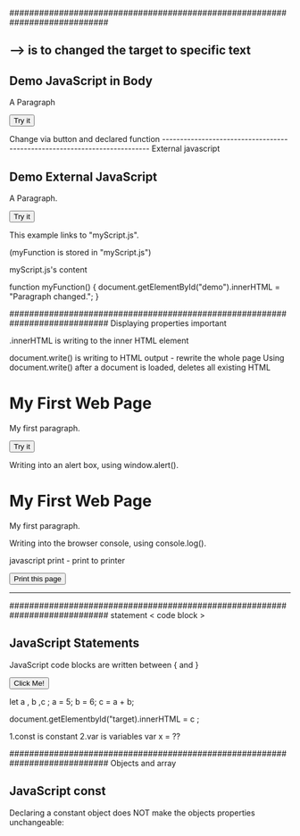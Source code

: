 ############################################################################
<script> document.getElementByID("targeted demo").innerHTML = "text here ";</script>
--> is to changed the target to specific text
--------------------------------------------------------------------------
<!DOCTYPE html>
<html>
<body>

<h2>Demo JavaScript in Body</h2>

<p id="demo">A Paragraph</p>

<button type="button" onclick="myFunction()">Try it</button>

<script>
function myFunction() {
  document.getElementById("demo").innerHTML = "Paragraph changed.";
}
</script>
</body>
</html>
Change via button and declared function
--------------------------------------------------------------------------
External javascript

<!DOCTYPE html>
<html>
<body>

<h2>Demo External JavaScript</h2>

<p id="demo">A Paragraph.</p>

<button type="button" onclick="myFunction()">Try it</button>

<p>This example links to "myScript.js".</p>
<p>(myFunction is stored in "myScript.js")</p>

<script src="myScript.js"></script>

</body>
</html>

myScript.js's content 

function myFunction() {
  document.getElementById("demo").innerHTML = "Paragraph changed.";
}

############################################################################
Displaying properties important 
  
.innerHTML is writing to the inner HTML element

document.write() is writing to HTML output  - rewrite the whole page  Using document.write() after a document is loaded, deletes all existing HTML
<!DOCTYPE html>
<html>
<body>

<h1>My First Web Page</h1>
<p>My first paragraph.</p>

<button type="button" onclick="document.write(5 + 6)">Try it</button>

</body>
</html>


Writing into an alert box, using window.alert().
<!DOCTYPE html>
<html>
<body>

<h1>My First Web Page</h1>
<p>My first paragraph.</p>

<script>
window.alert(5 + 6);
</script>

</body>
</html>


Writing into the browser console, using console.log().
<!DOCTYPE html>
<html>
<body>

<script>
console.log(5 + 6);
</script>

</body>
</html>


javascript print - print to printer 
<!DOCTYPE html>
<html>
<body>

<button onclick="window.print()">Print this page</button>

</body>
</html>

----------------------------------------------------------------------------

############################################################################
statement < code block >

<!DOCTYPE html>
<html>
<body>

<h2>JavaScript Statements</h2>

<p>JavaScript code blocks are written between { and }</p>

<button type="button" onclick="myFunction()">Click Me!</button>

<p id="demo1"></p>
<p id="demo2"></p>

<script>
function myFunction() {
  document.getElementById("demo1").innerHTML = "Hello Dolly!";
  document.getElementById("demo2").innerHTML = "How are you?";
}
</script>

</body>
</html>

 let a , b ,c ;
 a = 5;
 b = 6;
 c = a + b;

document.getElementbyId("target).innerHTML = c ;

1.const is constant
2.var is variables    var x = ??


############################################################################
Objects and array
<!DOCTYPE html>
<html>
<body>

<h2>JavaScript const</h2>

<p>Declaring a constant object does NOT make the objects properties unchangeable:</p>

<p id="demo"></p>

<script>
// Create an object:
const car = {type:"Fiat", model:"500", color:"white"};

// Change a property:
car.color = "red";

// Add a property:
car.owner = "Johnson";

// Display the property:
document.getElementById("demo").innerHTML = "Car owner is " + car.owner; 
</script>

</body>
</html>